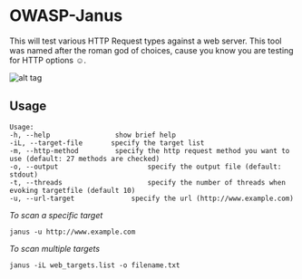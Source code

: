 # OWASP-Janus
This will test various HTTP Request types against a web server. This tool was named after the roman god of choices, cause you know you are testing for HTTP options ☺️.

![alt tag](https://images.squarespace-cdn.com/content/v1/5b0c0ce212b13f38032df407/1546345063175-WFZGSLS422WOYRZB448U/ke17ZwdGBToddI8pDm48kOTw0z0GRa9jLSnKi1NEowhZw-zPPgdn4jUwVcJE1ZvWQUxwkmyExglNqGp0IvTJZUJFbgE-7XRK3dMEBRBhUpxPd_n6sohiW4hfnzFrq19wzNMyVyLKwqapB1v2VBra5epUCc2oVatrtGzV2lrE7v8/God-Janus-Image-xn903.jpg)

## Usage
```
Usage:
-h, --help                show brief help
-iL, --target-file       specify the target list
-m, --http-method 	      specify the http request method you want to use (default: 27 methods are checked)
-o, --output				      specify the output file (default: stdout)
-t, --threads				      specify the number of threads when evoking targetfile (default 10)
-u, --url-target		      specify the url (http://www.example.com)
```

*To scan a specific target*
```
janus -u http://www.example.com
```
*To scan multiple targets*
```
janus -iL web_targets.list -o filename.txt
```
